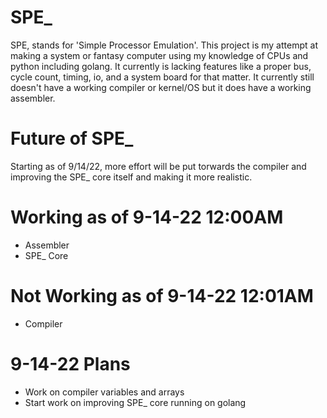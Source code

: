 # SPE_
SPE, stands for 'Simple Processor Emulation'. This project is my attempt at making a system or fantasy computer using my knowledge of CPUs and python including golang. It currently is lacking features like a proper bus, cycle count, timing, io, and a system board for that matter. It currently still doesn't have a working compiler or kernel/OS but it does have a working assembler.

# Future of SPE_
Starting as of 9/14/22, more effort will be put torwards the compiler and improving the SPE_ core itself and making it more realistic.

# Working as of 9-14-22 12:00AM
- Assembler
- SPE_ Core

# Not Working as of 9-14-22 12:01AM
- Compiler

# 9-14-22 Plans
- Work on compiler variables and arrays
- Start work on improving SPE_ core running on golang
